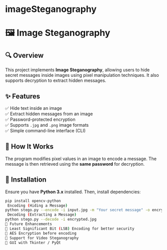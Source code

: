# imageSteganography
# 🖼️ Image Steganography  

## 🔍 Overview  
This project implements **Image Steganography**, allowing users to hide secret messages inside images using pixel manipulation techniques. It also supports decryption to extract hidden messages.  

## ✨ Features  
✅ Hide text inside an image  
✅ Extract hidden messages from an image  
✅ Password-protected encryption  
✅ Supports `.jpg` and `.png` image formats  
✅ Simple command-line interface (CLI)  

## 📌 How It Works  
The program modifies pixel values in an image to encode a message. The message is then retrieved using the **same password** for decryption.  

## 🚀 Installation  
Ensure you have **Python 3.x** installed. Then, install dependencies:  
```sh
pip install opencv-python
 Encoding (Hiding a Message)
python stego.py --encode -i input.jpg -m "Your secret message" -o encrypted.jpg
 Decoding (Extracting a Message)
python stego.py --decode -i encrypted.jpg
🔐 Future Enhancements
🔹 Least Significant Bit (LSB) Encoding for better security
🔹 AES Encryption before encoding
🔹 Support for Video Steganography
🔹 GUI with Tkinter / PyQt
